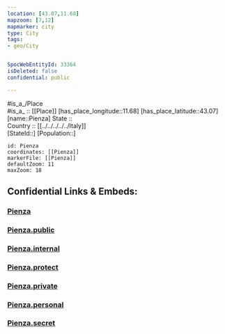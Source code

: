 ```yaml
---
location: [43.07,11.68] 
mapzoom: [7,12] 
mapmarker: city 
type: City
tags:
- geo/City


SpocWebEntityId: 33364
isDeleted: false
confidential: public

---
```

#is_a_/Place  
#is_a_ :: [[Place]] 
[has_place_longitude::11.68] 
[has_place_latitude::43.07] 
[name::Pienza] 
State ::  
Country :: [[../../../../../Italy]]  
[StateId::] 
[Population::] 



```leaflet
id: Pienza
coordinates: [[Pienza]] 
markerFile: [[Pienza]] 
defaultZoom: 11 
maxZoom: 18
```


## Confidential Links & Embeds: 

### [Pienza](/_Standards/Earth/Continent/Europe/Europe~South/Italy/regions~Italy/Tuscany/Siena.Province/City/Pienza.md) 

### [Pienza.public](/_public/Earth/Continent/Europe/Europe~South/Italy/regions~Italy/Tuscany/Siena.Province/City/Pienza.public.md) 

### [Pienza.internal](/_internal/Earth/Continent/Europe/Europe~South/Italy/regions~Italy/Tuscany/Siena.Province/City/Pienza.internal.md) 

### [Pienza.protect](/_protect/Earth/Continent/Europe/Europe~South/Italy/regions~Italy/Tuscany/Siena.Province/City/Pienza.protect.md) 

### [Pienza.private](/_private/Earth/Continent/Europe/Europe~South/Italy/regions~Italy/Tuscany/Siena.Province/City/Pienza.private.md) 

### [Pienza.personal](/_personal/Earth/Continent/Europe/Europe~South/Italy/regions~Italy/Tuscany/Siena.Province/City/Pienza.personal.md) 

### [Pienza.secret](/_secret/Earth/Continent/Europe/Europe~South/Italy/regions~Italy/Tuscany/Siena.Province/City/Pienza.secret.md)

